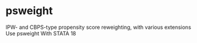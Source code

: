# psweight
IPW- and CBPS-type propensity score reweighting, with various extensions Use psweight With STATA 18
